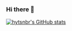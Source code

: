 ### Hi there 👋

<!--
**hytsnbr/hytsnbr** is a ✨ _special_ ✨ repository because its `README.md` (this file) appears on your GitHub profile.

Here are some ideas to get you started:

- 🔭 I’m currently working on ...
- 🌱 I’m currently learning ...
- 👯 I’m looking to collaborate on ...
- 🤔 I’m looking for help with ...
- 💬 Ask me about ...
- 📫 How to reach me: ...
- 😄 Pronouns: ...
- ⚡ Fun fact: ...
-->

[![hytsnbr's GitHub stats](https://github-readme-stats.vercel.app/api?username=hytsnbr&count_private=true&=show_icons=true&theme=gruvbox)](https://github.com/anuraghazra/github-readme-stats)